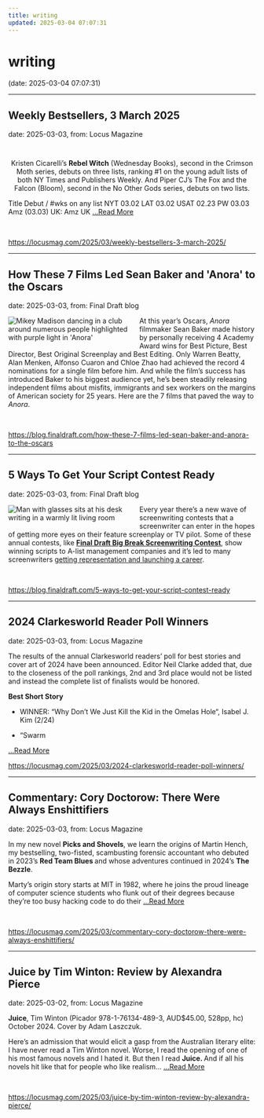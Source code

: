 ```yaml
---
title: writing
updated: 2025-03-04 07:07:31
---
```


# writing

(date: 2025-03-04 07:07:31)

---

## Weekly Bestsellers, 3 March 2025

date: 2025-03-03, from: Locus Magazine

<div style="padding: 14px 0px 0px 0px; text-align: center;">
<p>Kristen Cicarelli&#8217;s <b>Rebel Witch</b> (Wednesday Books), second in the Crimson Moth series, debuts on three lists, ranking #1 on the young adult lists of both NY Times and Publishers Weekly. And Piper CJ&#8217;s The Fox and the Falcon (Bloom), second in the No Other Gods series, debuts on two lists.</p>
</div>




<p></p>



Title
Debut / #wks on any list
NYT
03.02
LAT
03.02
USAT 
02.23
PW 
03.03
Amz 
(03.03)
UK:
Amz UK <a href="https://locusmag.com/2025/03/weekly-bestsellers-3-march-2025/" class="read-more">...Read More </a> 

<br> 

<https://locusmag.com/2025/03/weekly-bestsellers-3-march-2025/>

---

## How These 7 Films Led Sean Baker and 'Anora' to the Oscars

date: 2025-03-03, from: Final Draft blog

<div class="hs-featured-image-wrapper"> 
 <a href="https://blog.finaldraft.com/how-these-7-films-led-sean-baker-and-anora-to-the-oscars" title="" class="hs-featured-image-link"> <img src="https://blog.finaldraft.com/hubfs/Mikey%20Madison%20in%20Anora.png" alt="Mikey Madison dancing in a club around numerous people highlighted with purple light in 'Anora'" class="hs-featured-image" style="width:auto !important; max-width:50%; float:left; margin:0 15px 15px 0;"> </a> 
</div> 
<p>At this year’s Oscars, <em>Anora</em> filmmaker Sean Baker made history by personally receiving 4 Academy Award wins for Best Picture, Best Director, Best Original Screenplay and Best Editing. Only Warren Beatty, Alan Menken, Alfonso Cuaron and Chloe Zhao had achieved the record 4 nominations for a single film before him. And while the film’s success has introduced Baker to his biggest audience yet, he’s been steadily releasing independent films about misfits, immigrants and sex workers on the margins of American society for 25 years. Here are the 7 films that paved the way to <em>Anora</em>.&nbsp;<br><a href="https://www.imdb.com/title/tt0259255/?ref_=nv_sr_srsg_0_tt_8_nm_0_in_0_q_four%2520letter%2520words" style="font-weight: bold;"></a></p> 

<br> 

<https://blog.finaldraft.com/how-these-7-films-led-sean-baker-and-anora-to-the-oscars>

---

## 5 Ways To Get Your Script Contest Ready

date: 2025-03-03, from: Final Draft blog

<div class="hs-featured-image-wrapper"> 
 <a href="https://blog.finaldraft.com/5-ways-to-get-your-script-contest-ready" title="" class="hs-featured-image-link"> <img src="https://blog.finaldraft.com/hubfs/Man%20with%20glasses%20writes%20at%20his%20desk%20on%20his%20laptop.png" alt="Man with glasses sits at his desk writing in a warmly lit living room" class="hs-featured-image" style="width:auto !important; max-width:50%; float:left; margin:0 15px 15px 0;"> </a> 
</div> 
<p>Every year there’s a new wave of screenwriting contests that a screenwriter can enter in the hopes of getting more eyes on their feature screenplay or TV pilot. Some of these annual contests, like <a href="https://www.finaldraft.com/big-break-screenwriting-contest/" style="font-weight: bold;">Final Draft Big Break Screenwriting Contest</a>, show winning scripts to A-list management companies and it’s led to many screenwriters <a href="https://www.finaldraft.com/big-break-screenwriting-contest/#success">getting representation and launching a career</a>.</p> 

<br> 

<https://blog.finaldraft.com/5-ways-to-get-your-script-contest-ready>

---

## 2024 Clarkesworld Reader Poll Winners

date: 2025-03-03, from: Locus Magazine

<div class="mynomorebulletlist">
<p>The results of the annual Clarkesworld readers&#8217; poll for best stories and cover art of 2024 have been announced. Editor Neil Clarke added that, due to the closeness of the poll rankings, 2nd and 3rd place would not be listed and instead the complete list of finalists would be honored.</p>
<div class="mynomorebulletlist">
<p><strong>Best Short Story</strong></p>
<ul>
<li>WINNER: “Why Don’t We Just Kill the Kid in the Omelas Hole“, Isabel J. Kim (2/24)</li>
</ul>
<ul>
<li>“Swarm </li></ul></div></div> <a href="https://locusmag.com/2025/03/2024-clarkesworld-reader-poll-winners/" class="read-more">...Read More </a> 

<br> 

<https://locusmag.com/2025/03/2024-clarkesworld-reader-poll-winners/>

---

## Commentary: Cory Doctorow: There Were Always Enshittifiers

date: 2025-03-03, from: Locus Magazine

<p>In my new novel <strong>Picks and Shovels</strong>, we learn the origins of Martin Hench, my bestselling, two-fisted, scambusting forensic accountant who debuted in 2023’s <strong>Red Team Blues </strong>and whose adventures continued in 2024’s <strong>The Bezzle</strong>.</p>
<p>Marty’s origin story starts at MIT in 1982, where he joins the proud lineage of computer science students who flunk out of their degrees because they’re too busy hacking code to do their  <a href="https://locusmag.com/2025/03/commentary-cory-doctorow-there-were-always-enshittifiers/" class="read-more">...Read More </a></p> 

<br> 

<https://locusmag.com/2025/03/commentary-cory-doctorow-there-were-always-enshittifiers/>

---

## Juice by Tim Winton: Review by Alexandra Pierce

date: 2025-03-02, from: Locus Magazine

<p><strong>Juice</strong>, Tim Winton (Picador 978-1-76134-489-3, AUD$45.00, 528pp, hc) October 2024. Cover by Adam Laszczuk.</p>
<p>Here’s an admission that would elicit a gasp from the Australian literary elite: I have never read a Tim Winton novel. Worse, I read the opening of one of his most famous novels and I hated it. But then I read <strong>Juice. </strong>And if all his novels hit like that for people who like realism&#8230;  <a href="https://locusmag.com/2025/03/juice-by-tim-winton-review-by-alexandra-pierce/" class="read-more">...Read More </a></p> 

<br> 

<https://locusmag.com/2025/03/juice-by-tim-winton-review-by-alexandra-pierce/>

